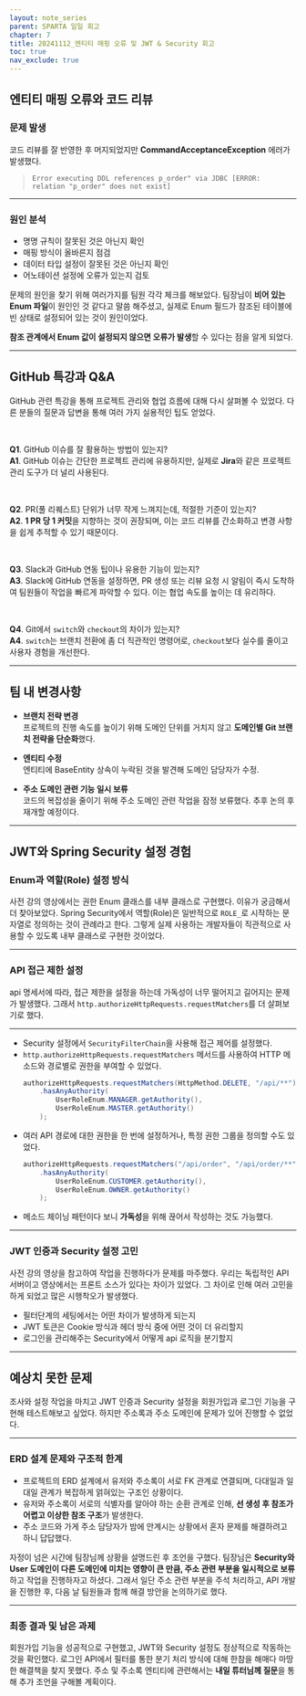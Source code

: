 ```yaml
---
layout: note_series
parent: SPARTA 일일 회고
chapter: 7
title: 20241112_엔티티 매핑 오류 및 JWT & Security 회고
toc: true
nav_exclude: true
---
```


## 엔티티 매핑 오류와 코드 리뷰
### 문제 발생
코드 리뷰를 잘 반영한 후 머지되었지만 **CommandAcceptanceException** 에러가 발생했다.
> `Error executing DDL references p_order" via JDBC [ERROR: relation "p_order" does not exist]`

---

### 원인 분석
- 명명 규칙이 잘못된 것은 아닌지 확인
- 매핑 방식이 올바른지 점검
- 데이터 타입 설정이 잘못된 것은 아닌지 확인
- 어노테이션 설정에 오류가 있는지 검토

문제의 원인을 찾기 위해 여러가지를 팀원 각각 체크를 해보았다.
팀장님이 **비어 있는 Enum 파일**이 원인인 것 같다고 말씀 해주셨고,
실제로 Enum 필드가 참조된 테이블에 빈 상태로 설정되어 있는 것이 원인이었다.

**참조 관계에서 Enum 값이 설정되지 않으면 오류가 발생**할 수 있다는 점을 알게 되었다.

---

## GitHub 특강과 Q&A

GitHub 관련 특강을 통해 프로젝트 관리와 협업 흐름에 대해 다시 살펴볼 수 있었다.
다른 분들의 질문과 답변을 통해 여러 가지 실용적인 팁도 얻었다.

<br>

**Q1**. GitHub 이슈를 잘 활용하는 방법이 있는지?  
**A1**. GitHub 이슈는 간단한 프로젝트 관리에 유용하지만, 실제로 **Jira**와 같은 프로젝트 관리 도구가 더 널리 사용된다.

<br>

**Q2**. PR(풀 리퀘스트) 단위가 너무 작게 느껴지는데, 적절한 기준이 있는지?  
**A2**. **1 PR 당 1 커밋**을 지향하는 것이 권장되며, 이는 코드 리뷰를 간소화하고 변경 사항을 쉽게 추적할 수 있기 때문이다.

<br>

**Q3**. Slack과 GitHub 연동 팁이나 유용한 기능이 있는지?  
**A3**. Slack에 GitHub 연동을 설정하면, PR 생성 또는 리뷰 요청 시 알림이 즉시 도착하여 팀원들이 작업을 빠르게 파악할 수 있다. 이는 협업 속도를 높이는 데 유리하다.

<br>

**Q4**. Git에서 `switch`와 `checkout`의 차이가 있는지?  
**A4**. `switch`는 브랜치 전환에 좀 더 직관적인 명령어로, `checkout`보다 실수를 줄이고 사용자 경험을 개선한다.

---

## 팀 내 변경사항

- **브랜치 전략 변경**  
  프로젝트의 진행 속도를 높이기 위해 도메인 단위를 거치지 않고 **도메인별 Git 브랜치 전략을 단순화**했다.


- **엔티티 수정**  
  엔티티에 BaseEntity 상속이 누락된 것을 발견해 도메인 담당자가 수정.


- **주소 도메인 관련 기능 일시 보류**  
  코드의 복잡성을 줄이기 위해 주소 도메인 관련 작업을 잠정 보류했다. 추후 논의 후 재개할 예정이다.

---

## JWT와 Spring Security 설정 경험

### Enum과 역할(Role) 설정 방식
사전 강의 영상에서는 권한 Enum 클래스를 내부 클래스로 구현했다. 이유가 궁금해서 더 찾아보았다.
Spring Security에서 역할(Role)은 일반적으로 `ROLE_`로 시작하는 문자열로 정의하는 것이 관례라고 한다.
그렇게 실제 사용하는 개발자들이 직관적으로 사용할 수 있도록 내부 클래스로 구현한 것이었다.

---

### API 접근 제한 설정
api 명세서에 따라, 접근 제한을 설정을 하는데 가독성이 너무 떨어지고 길어지는 문제가 발생했다.
그래서 `http.authorizeHttpRequests.requestMatchers`를 더 살펴보기로 했다.

---

- Security 설정에서 `SecurityFilterChain`을 사용해 접근 제어를 설정했다.
- `http.authorizeHttpRequests.requestMatchers` 메서드를 사용하여 HTTP 메소드와 경로별로 권한을 부여할 수 있었다.
  ```java
  authorizeHttpRequests.requestMatchers(HttpMethod.DELETE, "/api/**")
      .hasAnyAuthority(
          UserRoleEnum.MANAGER.getAuthority(), 
          UserRoleEnum.MASTER.getAuthority()
      );
  ```
- 여러 API 경로에 대한 권한을 한 번에 설정하거나, 특정 권한 그룹을 정의할 수도 있었다.
  ```java
  authorizeHttpRequests.requestMatchers("/api/order", "/api/order/**")
      .hasAnyAuthority(
          UserRoleEnum.CUSTOMER.getAuthority(), 
          UserRoleEnum.OWNER.getAuthority()
      );
  ```
- 메소드 체이닝 패턴이다 보니 **가독성**을 위해 끊어서 작성하는 것도 가능했다.

---

### JWT 인증과 Security 설정 고민
사전 강의 영상을 참고하여 작업을 진행하다가 문제를 마주했다. 
우리는 독립적인 API 서버이고 영상에서는 프론트 소스가 있다는 차이가 있었다.
그 차이로 인해 여러 고민을 하게 되었고 많은 시행착오가 발생했다.

- 필터단계의 세팅에서는 어떤 차이가 발생하게 되는지
- JWT 토큰은 Cookie 방식과 헤더 방식 중에 어떤 것이 더 유리할지
- 로그인을 관리해주는 Security에서 어떻게 api 로직을 분기할지

---

## 예상치 못한 문제
조사와 설정 작업을 마치고 JWT 인증과 Security 설정을 회원가입과 로그인 기능을 구현해 테스트해보고 싶었다. 하지만 주소록과 주소 도메인에 문제가 있어 진행할 수 없었다.

---

### ERD 설계 문제와 구조적 한계
- 프로젝트의 ERD 설계에서 유저와 주소록이 서로 FK 관계로 연결되며, 다대일과 일대일 관계가 복잡하게 얽혀있는 구조인 상황이다.
- 유저와 주소록이 서로의 식별자를 알아야 하는 순환 관계로 인해, **선 생성 후 참조가 어렵고 이상한 참조 구조**가 발생한다.
- 주소 코드와 가게 주소 담당자가 밤에 안계시는 상황에서 혼자 문제를 해결하려고 하니 답답했다.

자정이 넘은 시간에 팀장님께 상황을 설명드린 후 조언을 구했다. 
팀장님은 **Security와 User 도메인이 다른 도메인에 미치는 영향이 큰 만큼, 주소 관련 부분을 일시적으로 보류**하고 작업을 진행하자고 하셨다. 
그래서 일단 주소 관련 부분을 주석 처리하고, API 개발을 진행한 후, 다음 날 팀원들과 함께 해결 방안을 논의하기로 했다.

---

### 최종 결과 및 남은 과제
회원가입 기능을 성공적으로 구현했고, JWT와 Security 설정도 정상적으로 작동하는 것을 확인했다.
로그인 API에서 필터를 통한 분기 처리 방식에 대해 한참을 해매다 마땅한 해결책을 찾지 못했다.
주소 및 주소록 엔티티에 관련해서는 **내일 튜터님께 질문**을 통해 추가 조언을 구해볼 계획이다.

